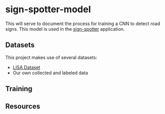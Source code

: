 # sign-spotter-model
This will serve to document the process for training a CNN to detect road signs. This model is used in the [sign-spotter](https://github.com/RoninHunter/sign-spotter) application.

## Datasets
This project makes use of several datasets:

* [LISA Dataset](http://cvrr.ucsd.edu/LISA/lisa-traffic-sign-dataset.html)
* Our own collected and labeled data

## Training

## Resources

